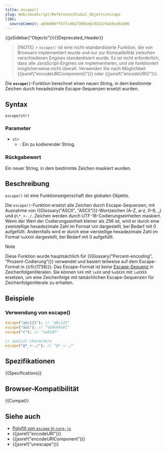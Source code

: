 ```yaml
---
title: escape()
slug: Web/JavaScript/Reference/Global_Objects/escape
l10n:
  sourceCommit: a84b606ffd77c40a7306be6c932a74ab9ce6ab96
---
```


{{jsSidebar("Objects")}}{{Deprecated_Header}}

> [!NOTE] > `escape()` ist eine nicht-standardisierte Funktion, die von Browsern implementiert wurde und nur zur Kompatibilität zwischen verschiedenen Engines standardisiert wurde. Es ist nicht erforderlich, dass alle JavaScript-Engines sie implementieren, und sie funktioniert möglicherweise nicht überall. Verwenden Sie nach Möglichkeit {{jsxref("encodeURIComponent()")}} oder {{jsxref("encodeURI()")}}.

Die **`escape()`**-Funktion berechnet einen neuen String, in dem bestimmte Zeichen durch hexadezimale Escape-Sequenzen ersetzt wurden.

## Syntax

```js-nolint
escape(str)
```

### Parameter

- `str`
  - : Ein zu kodierender String.

### Rückgabewert

Ein neuer String, in dem bestimmte Zeichen maskiert wurden.

## Beschreibung

`escape()` ist eine Funktionseigenschaft des globalen Objekts.

Die `escape()`-Funktion ersetzt alle Zeichen durch Escape-Sequenzen, mit Ausnahme von {{Glossary("ASCII", "ASCII")}}-Wortzeichen (A–Z, a–z, 0–9, \_) und `@\*_+-./`. Zeichen werden durch UTF-16-Codierungseinheiten maskiert. Wenn der Wert der Codierungseinheit kleiner als 256 ist, wird er durch eine zweistellige hexadezimale Zahl im Format `%XX` dargestellt, bei Bedarf mit 0 aufgefüllt. Andernfalls wird er durch eine vierstellige hexadezimale Zahl im Format `%uXXXX` dargestellt, bei Bedarf mit 0 aufgefüllt.

> [!NOTE]
> Diese Funktion wurde hauptsächlich für {{Glossary("Percent-encoding", "Prozent-Codierung")}} verwendet und basiert teilweise auf dem Escape-Format in {{rfc(1738)}}. Das Escape-Format ist _keine_ [Escape-Sequenz](/de/docs/Web/JavaScript/Reference/Lexical_grammar#escape_sequences) in Zeichenfolgenliteralen. Sie können `%XX` mit `\xXX` und `%uXXXX` mit `\uXXXX` ersetzen, um eine Zeichenfolge mit tatsächlichen Escape-Sequenzen für Zeichenfolgenliterale zu erhalten.

## Beispiele

### Verwendung von escape()

```js
escape("abc123"); // "abc123"
escape("äöü"); // "%E4%F6%FC"
escape("ć"); // "%u0107"

// special characters
escape("@*_+-./"); // "@*_+-./"
```

## Spezifikationen

{{Specifications}}

## Browser-Kompatibilität

{{Compat}}

## Siehe auch

- [Polyfill von `escape` in `core-js`](https://github.com/zloirock/core-js#ecmascript-string-and-regexp)
- {{jsxref("encodeURI")}}
- {{jsxref("encodeURIComponent")}}
- {{jsxref("unescape")}}
